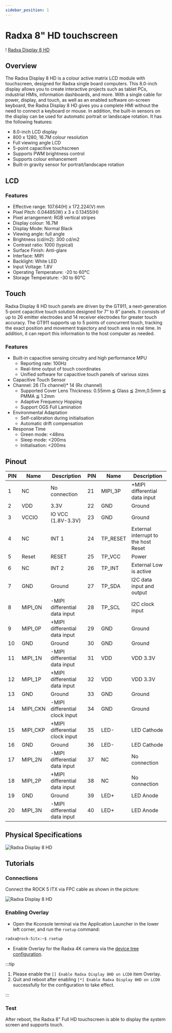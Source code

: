 ```yaml
---
sidebar_position: 1
---
```


# Radxa 8" HD touchscreen

! [Radxa Display 8 HD](/img/accessories/display-8-hd.webp)

## Overview

The Radxa Display 8 HD is a colour active matrix LCD module with touchscreen, designed for Radxa single board computers.
This 8.0-inch display allows you to create interactive projects such as tablet PCs, industrial HMIs, information dashboards, and more. With a single cable for power, display, and touch, as well as an enabled software on-screen keyboard, the Radxa Display 8 HD gives you a complete HMI without the need to connect a keyboard or mouse.
In addition, the built-in sensors on the display can be used for automatic portrait or landscape rotation. It has the following features:

- 8.0-inch LCD display
- 800 x 1280, 16.7M colour resolution
- Full viewing angle LCD
- 5-point capacitive touchscreen
- Supports PWM brightness control
- Supports colour enhancement
- Built-in gravity sensor for portrait/landscape rotation

## LCD

### Features

- Effective range: 107.64(H) x 172.224(V) mm
- Pixel Pitch: 0.04485(W) x 3 x 0.13455(H)
- Pixel arrangement: RGB vertical stripes
- Display colour: 16.7M
- Display Mode: Normal Black
- Viewing angle: full angle
- Brightness (cd/m2): 300 cd/m2
- Contrast ratio: 1000 (typical)
- Surface Finish: Anti-glare
- Interface: MIPI
- Backlight: White LED
- Input Voltage: 1.8V
- Operating Temperature: -20 to 60°C
- Storage Temperature: -30 to 60°C

## Touch

Radxa Display 8 HD touch panels are driven by the GT911, a next-generation 5-point capacitive touch solution designed for 7" to 8" panels.
It consists of up to 26 emitter electrodes and 14 receiver electrodes for greater touch accuracy.
The GT911 supports up to 5 points of concurrent touch, tracking the exact position and movement trajectory and touch area in real time. In addition, it can report this information to the host computer as needed.

### Features

- Built-in capacitive sensing circuitry and high performance MPU
  - Reporting rate: 100Hz
  - Real-time output of touch coordinates
  - Unified software for capacitive touch panels of various sizes
- Capacitive Touch Sensor
- Channel: 26 (Tx channel)\* 14 (Rx channel)
  - Supported Cover Lens Thickness: 0.55mm ≦ Glass ≦ 2mm,0.5mm ≦ PMMA ≦ 1.2mm
  - Adaptive Frequency Hopping
  - Support OGS Full Lamination
- Environmental Adaptation
  - Self-calibration during initialisation
  - Automatic drift compensation
- Response Time
  - Green mode: \<48ms
  - Sleep mode: \<200ms
  - Initialisation: \<200ms

## Pinout

| PIN | Name     | Description                    | PIN | Name     | Description                          |
| --- | -------- | ------------------------------ | --- | -------- | ------------------------------------ |
| 1   | NC       | No connection                  | 21  | MIPI_3P  | +MIPI differential data input        |
| 2   | VDD      | 3.3V                           | 22  | GND      | Ground                               |
| 3   | VCCIO    | IO VCC (1.8V-3.3V)             | 23  | GND      | Ground                               |
| 4   | NC       | INT 1                          | 24  | TP_RESET | External interrupt to the host Reset |
| 5   | Reset    | RESET                          | 25  | TP_VCC   | Power                                |
| 6   | NC       | INT 2                          | 26  | TP_INT   | External Low is active               |
| 7   | GND      | Ground                         | 27  | TP_SDA   | I2C data input and output            |
| 8   | MIPI_0N  | -MIPI differential data input  | 28  | TP_SCL   | I2C clock input                      |
| 9   | MIPI_0P  | +MIPI differential data input  | 29  | GND      | Ground                               |
| 10  | GND      | Ground                         | 30  | GND      | Ground                               |
| 11  | MIPI_1N  | -MIPI differential data input  | 31  | VDD      | VDD 3.3V                             |
| 12  | MIPI_1P  | +MIPI differential data input  | 32  | VDD      | VDD 3.3V                             |
| 13  | GND      | Ground                         | 33  | GND      | Ground                               |
| 14  | MIPI_CKN | -MIPI differential clock input | 34  | GND      | Ground                               |
| 15  | MIPI_CKP | +MIPI differential clock input | 35  | LED-     | LED Cathode                          |
| 16  | GND      | Ground                         | 36  | LED-     | LED Cathode                          |
| 17  | MIPI_2N  | -MIPI differential data input  | 37  | NC       | No connection                        |
| 18  | MIPI_2P  | +MIPI differential data input  | 38  | NC       | No connection                        |
| 19  | GND      | Ground                         | 39  | LED+     | LED Anode                            |
| 20  | MIPI_3N  | -MIPI differential data input  | 40  | LED+     | LED Anode                            |

## Physical Specifications

![Radxa Display 8 HD](/img/accessories/rock5a-display-8hd-spec.webp)

## Tutorials

### Connections

Connect the ROCK 5 ITX via FPC cable as shown in the picture:

<img src="/img/accessories/8hd-connect-fpc.webp" alt="Radxa Display 8 HD"/>

### Enabling Overlay

- Open the Kconsole terminal via the Application Launcher in the lower left corner, and run the `rsetup` command:

```bash
radxa@rock-5itx:~$ rsetup
```

- Enable Overlay for the Radxa 4K camera via the [device tree configuration](../os-config/rsetup#overlays).

:::tip

1. Please enable the `[] Enable Radxa Display 8HD on LCD0` item Overlay.
2. Quit and reboot after enabling `[*] Enable Radxa Display 8HD on LCD0` successfully for the configuration to take effect.

:::

### Test

After reboot, the Radxa 8" Full HD touchscreen is able to display the system screen and supports touch.
